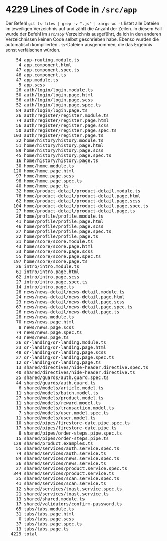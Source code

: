 # 4229 Lines of Code in `/src/app`

Der Befehl `git ls-files | grep -v ".js" | xargs wc -l` listet alle Dateien im jeweiligen Verzeichnis auf und zählt die Anzahl der Zeilen. In diesem Fall wurde der Befehl im `src/app`-Verzeichnis ausgeführt, da ich in den anderen Verzeichnissen keinen Code selbst geschrieben habe. Ebenso wurden die automatisch kompilierten `.js`-Dateien ausgenommen, die das Ergebnis sonst verfälschen würden.

<pre>
    54 app-routing.module.ts
     4 app.component.html
    47 app.component.spec.ts
    46 app.component.ts
    47 app.module.ts
     5 app.scss
    26 auth/login/login.module.ts
    50 auth/login/login.page.html
    56 auth/login/login.page.scss
    52 auth/login/login.page.spec.ts
    84 auth/login/login.page.ts
    26 auth/register/register.module.ts
    74 auth/register/register.page.html
    56 auth/register/register.page.scss
    50 auth/register/register.page.spec.ts
   103 auth/register/register.page.ts
    32 home/history/history.module.ts
    51 home/history/history.page.html
    89 home/history/history.page.scss
    45 home/history/history.page.spec.ts
    16 home/history/history.page.ts
    30 home/home.module.ts
   120 home/home.page.html
    97 home/home.page.scss
    98 home/home.page.spec.ts
    40 home/home.page.ts
    32 home/product-detail/product-detail.module.ts
    76 home/product-detail/product-detail.page.html
    62 home/product-detail/product-detail.page.scss
   104 home/product-detail/product-detail.page.spec.ts
    27 home/product-detail/product-detail.page.ts
    26 home/profile/profile.module.ts
    41 home/profile/profile.page.html
    46 home/profile/profile.page.scss
    27 home/profile/profile.page.spec.ts
    22 home/profile/profile.page.ts
    31 home/score/score.module.ts
    43 home/score/score.page.html
    33 home/score/score.page.scss
    55 home/score/score.page.spec.ts
   197 home/score/score.page.ts
    26 intro/intro.module.ts
    61 intro/intro.page.html
    62 intro/intro.page.scss
    27 intro/intro.page.spec.ts
    14 intro/intro.page.ts
    28 news/news-detail/news-detail.module.ts
    24 news/news-detail/news-detail.page.html
    23 news/news-detail/news-detail.page.scss
    67 news/news-detail/news-detail.page.spec.ts
    26 news/news-detail/news-detail.page.ts
    28 news/news.module.ts
    70 news/news.page.html
     8 news/news.page.scss
    74 news/news.page.spec.ts
    43 news/news.page.ts
    26 qr-landing/qr-landing.module.ts
    23 qr-landing/qr-landing.page.html
    48 qr-landing/qr-landing.page.scss
    27 qr-landing/qr-landing.page.spec.ts
    12 qr-landing/qr-landing.page.ts
    13 shared/directives/hide-header.directive.spec.ts
    40 shared/directives/hide-header.directive.ts
    25 shared/guards/auth.guard.spec.ts
    44 shared/guards/auth.guard.ts
     6 shared/models/article.model.ts
    11 shared/models/batch.model.ts
    27 shared/models/product.model.ts
    11 shared/models/reward.model.ts
    13 shared/models/transaction.model.ts
     7 shared/models/user.model.spec.ts
    11 shared/models/user.model.ts
    10 shared/pipes/firestore-date.pipe.spec.ts
    17 shared/pipes/firestore-date.pipe.ts
     8 shared/pipes/order-steps.pipe.spec.ts
    15 shared/pipes/order-steps.pipe.ts
   129 shared/product.examples.ts
    55 shared/services/auth.service.spec.ts
    74 shared/services/auth.service.ts
    84 shared/services/news.service.spec.ts
    36 shared/services/news.service.ts
    27 shared/services/product.service.spec.ts
   344 shared/services/product.service.ts
    35 shared/services/scan.service.spec.ts
    41 shared/services/scan.service.ts
    12 shared/services/toast.service.spec.ts
    21 shared/services/toast.service.ts
    13 shared/shared.module.ts
    17 shared/validators/confirm-password.ts
    65 tabs/tabs.module.ts
    31 tabs/tabs.page.html
     0 tabs/tabs.page.scss
    37 tabs/tabs.page.spec.ts
    13 tabs/tabs.page.ts
  4229 total
</pre>
